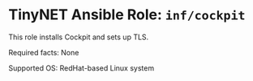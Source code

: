 # TinyNET Ansible Role: `inf/cockpit`

This role installs Cockpit and sets up TLS.

Required facts: None

Supported OS: RedHat-based Linux system
